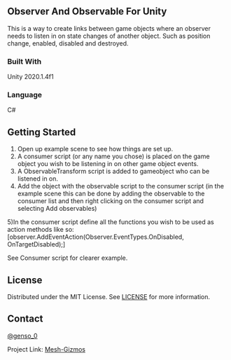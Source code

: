 <!-- ABOUT THE PROJECT -->
## Observer And Observable For Unity
This is a way to create links between game objects where an observer needs to listen in on state changes of another object. 
Such as position change, enabled, disabled and destroyed.

### Built With
Unity 2020.1.4f1 

### Language
C#

<!-- GETTING STARTED -->
## Getting Started
1) Open up example scene to see how things are set up.
2) A consumer script (or any name you chose) is placed on the game object you wish to be listening in on other game object events.
3) A ObservableTransform script is added to gameobject who can be listened in on.
4) Add the object with the observable script to the consumer script 
(in the example scene this can be done by adding the observable to the consumer list and then right clicking on the consumer script and selecting Add observables)

5)In the consumer script define all the functions you wish to be used as action methods like so:
 [observer.AddEventAction(Observer.EventTypes.OnDisabled, OnTargetDisabled);]
 
 See Consumer script for clearer example.
 
 <!-- LICENSE -->
## License

Distributed under the MIT License. See [LICENSE](https://github.com/Genso-0/Mesh-Gizmos/blob/master/LICENSE) for more information.

<!-- CONTACT -->
## Contact

[@genso_0](https://twitter.com/genso_0)

Project Link: [Mesh-Gizmos](https://github.com/Genso-0/Mesh-Gizmos)

